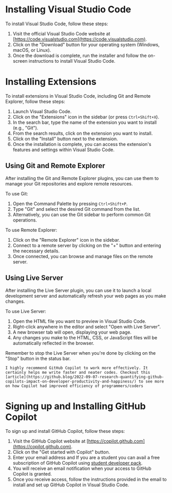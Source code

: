 # Installing Visual Studio Code

To install Visual Studio Code, follow these steps:

1. Visit the official Visual Studio Code website at [https://code.visualstudio.com](https://code.visualstudio.com).
2. Click on the "Download" button for your operating system (Windows, macOS, or Linux).
3. Once the download is complete, run the installer and follow the on-screen instructions to install Visual Studio Code.

# Installing Extensions

To install extensions in Visual Studio Code, including Git and Remote Explorer, follow these steps:

1. Launch Visual Studio Code.
2. Click on the "Extensions" icon in the sidebar (or press `Ctrl+Shift+X`).
3. In the search bar, type the name of the extension you want to install (e.g., "Git").
4. From the search results, click on the extension you want to install.
5. Click on the "Install" button next to the extension.
6. Once the installation is complete, you can access the extension's features and settings within Visual Studio Code.

## Using Git and Remote Explorer

After installing the Git and Remote Explorer plugins, you can use them to manage your Git repositories and explore remote resources.

To use Git:

1. Open the Command Palette by pressing `Ctrl+Shift+P`.
2. Type "Git" and select the desired Git command from the list.
3. Alternatively, you can use the Git sidebar to perform common Git operations.

To use Remote Explorer:

1. Click on the "Remote Explorer" icon in the sidebar.
2. Connect to a remote server by clicking on the "+" button and entering the necessary details.
3. Once connected, you can browse and manage files on the remote server.

## Using Live Server

After installing the Live Server plugin, you can use it to launch a local development server and automatically refresh your web pages as you make changes.

To use Live Server:

1. Open the HTML file you want to preview in Visual Studio Code.
2. Right-click anywhere in the editor and select "Open with Live Server".
3. A new browser tab will open, displaying your web page.
4. Any changes you make to the HTML, CSS, or JavaScript files will be automatically reflected in the browser.

Remember to stop the Live Server when you're done by clicking on the "Stop" button in the status bar.

```{tip}
I highly recommend GitHub Copilot to work more effectively. It certainly helps me write faster and neater codes. Checkout this [article](https://github.blog/2022-09-07-research-quantifying-github-copilots-impact-on-developer-productivity-and-happiness/) to see more on how Copilot had improved efficiency of programmers/coders
```
# Signing up and Installing GitHub Copilot

To sign up and install GitHub Copilot, follow these steps:

1. Visit the GitHub Copilot website at [https://copilot.github.com](https://copilot.github.com).
2. Click on the "Get started with Copilot" button. 
3. Enter your email address and If you are a student you can avail a free subscription of GitHub Copilot using [student developer pack](https://github.com/education/students).
4. You will receive an email notification when your access to GitHub Copilot is granted.
5. Once you receive access, follow the instructions provided in the email to install and set up GitHub Copilot in Visual Studio Code.
